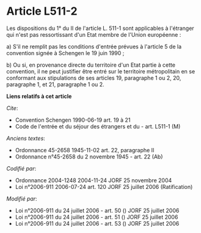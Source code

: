 # Article L511-2

Les dispositions du 1° du II de l'article L. 511-1 sont applicables à l'étranger qui n'est pas ressortissant d'un Etat membre
de l'Union européenne :

a) S'il ne remplit pas les conditions d'entrée prévues à l'article 5 de la convention signée à Schengen le 19 juin 1990 ;

b) Ou si, en provenance directe du territoire d'un Etat partie à cette convention, il ne peut justifier être entré sur le
territoire métropolitain en se conformant aux stipulations de ses articles 19, paragraphe 1 ou 2, 20, paragraphe 1, et 21,
paragraphe 1 ou 2.

**Liens relatifs à cet article**

_Cite_:

  - Convention Schengen 1990-06-19 art. 19 à 21
  - Code de l'entrée et du séjour des étrangers et du  - art. L511-1 (M)

_Anciens textes_:

  - Ordonnance 45-2658 1945-11-02 art. 22, paragraphe II
  - Ordonnance n°45-2658 du 2 novembre 1945 - art. 22 (Ab)

_Codifié par_:

  - Ordonnance 2004-1248 2004-11-24 JORF 25 novembre 2004
  - Loi n°2006-911 2006-07-24 art. 120 JORF 25 juillet 2006 (Ratification)

_Modifié par_:

  - Loi n°2006-911 du 24 juillet 2006 - art. 50 () JORF 25 juillet 2006
  - Loi n°2006-911 du 24 juillet 2006 - art. 51 () JORF 25 juillet 2006
  - Loi n°2006-911 du 24 juillet 2006 - art. 53 () JORF 25 juillet 2006
